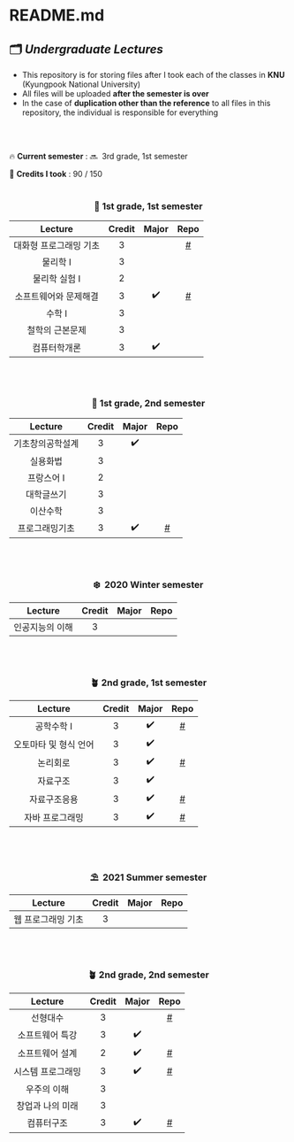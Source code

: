 # README.md

## 🗂 *Undergraduate Lectures*

- This repository is for storing files after I took each of the classes in **KNU** (Kyungpook National University)
- All files will be uploaded **after the semester is over**
- In the case of **duplication other than the reference** to all files in this repository, the individual is responsible for everything

<br>
<br>

🔥 **Current semester** : 🔜  3rd grade, 1st semester

👣 **Credits I took** : 90 / 150
<br>
<br>

<div align="center">

### 🌱 1st grade, 1st semester

| Lecture | Credit | Major | Repo |
|:---:|:---:|:---:|:---:|
| 대화형 프로그래밍 기초 | 3 |  | [#](https://github.com/31lie/KNU_Undergratuate_Lectures/tree/main/%EB%8C%80%ED%99%94%ED%98%95%20%ED%94%84%EB%A1%9C%EA%B7%B8%EB%9E%98%EB%B0%8D%20%EA%B8%B0%EC%B4%88) |
| 물리학 I | 3 |  |  |
| 물리학 실험 I | 2 |  |  |
| 소프트웨어와 문제해결 | 3 | ✔️ | [#](https://github.com/31lie/KNU_Undergratuate_Lectures/tree/main/%EC%86%8C%ED%94%84%ED%8A%B8%EC%9B%A8%EC%96%B4%EC%99%80%20%EB%AC%B8%EC%A0%9C%ED%95%B4%EA%B2%B0) |
| 수학 I | 3 |  |  |
| 철학의 근본문제 | 3 |  |  |
| 컴퓨터학개론 | 3 | ✔️ |  |
<br>
<br>
  
### 🌱 1st grade, 2nd semester

| Lecture | Credit | Major | Repo |
|:---:|:---:|:---:|:---:|
| 기초창의공학설계 | 3 | ✔️ |  |
| 실용화법 | 3 |  |  |
| 프랑스어 I | 2 |  |  |
| 대학글쓰기 | 3 |  |  |
| 이산수학 | 3 |  |  |
| 프로그래밍기초 | 3 | ✔️ | [#](https://github.com/31lie/KNU_Undergratuate_Lectures/tree/main/%ED%94%84%EB%A1%9C%EA%B7%B8%EB%9E%98%EB%B0%8D%20%EA%B8%B0%EC%B4%88) |
<br>
<br>
  
### ❄️  2020 Winter semester

| Lecture | Credit | Major | Repo |
|:---:|:---:|:---:|:---:|
| 인공지능의 이해 | 3 |  |  |
<br>
<br>
  
### 🪴 2nd grade, 1st semester

| Lecture | Credit | Major | Repo |
|:---:|:---:|:---:|:---:|
| 공학수학 I | 3 | ✔️ | [#](https://github.com/31lie/KNU_Undergratuate_Lectures/tree/main/%EA%B3%B5%ED%95%99%EC%88%98%ED%95%99) |
| 오토마타 및 형식 언어 | 3 | ✔️ |  |
| 논리회로 | 3 | ✔️ | [#](https://github.com/31lie/KNU_Undergratuate_Lectures/tree/main/%EB%85%BC%EB%A6%AC%ED%9A%8C%EB%A1%9C) |
| 자료구조 | 3 | ✔️ |  |
| 자료구조응용 | 3 | ✔️ | [#](https://github.com/31lie/KNU_Undergratuate_Lectures/tree/main/%EC%9E%90%EB%A3%8C%EA%B5%AC%EC%A1%B0%EC%9D%91%EC%9A%A9) |
| 자바 프로그래밍 | 3 | ✔️ | [#](https://github.com/31lie/KNU_Undergratuate_Lectures/tree/main/%EC%9E%90%EB%B0%94%20%ED%94%84%EB%A1%9C%EA%B7%B8%EB%9E%98%EB%B0%8D) |
<br>
<br>
  
### ⛱  2021 Summer semester

| Lecture | Credit | Major | Repo |
|:---:|:---:|:---:|:---:|
| 웹 프로그래밍 기초 | 3 |  |  |
<br>
<br>
  
### 🪴 2nd grade, 2nd semester

| Lecture | Credit | Major | Repo |
|:---:|:---:|:---:|:---:|
| 선형대수 | 3 |  | [#](https://github.com/31lie/KNU_Undergratuate_Lectures/tree/main/%EC%84%A0%ED%98%95%EB%8C%80%EC%88%98) |
| 소프트웨어 특강 | 3 | ✔️ |  |
| 소프트웨어 설계 | 2 | ✔️ | [#](https://github.com/31lie/KNU_Undergratuate_Lectures/tree/main/%EC%86%8C%ED%94%84%ED%8A%B8%EC%9B%A8%EC%96%B4%20%EC%84%A4%EA%B3%84) |
| 시스템 프로그래밍 | 3 | ✔️ | [#](https://github.com/31lie/KNU_Undergratuate_Lectures/tree/main/%EC%8B%9C%EC%8A%A4%ED%85%9C%20%ED%94%84%EB%A1%9C%EA%B7%B8%EB%9E%98%EB%B0%8D) |
| 우주의 이해 | 3 |  |  |
| 창업과 나의 미래 | 3 |  |  |
| 컴퓨터구조 | 3 | ✔️ | [#](https://github.com/31lie/KNU_Undergratuate_Lectures/tree/main/%EC%BB%B4%ED%93%A8%ED%84%B0%20%EA%B5%AC%EC%A1%B0) |


</div>
